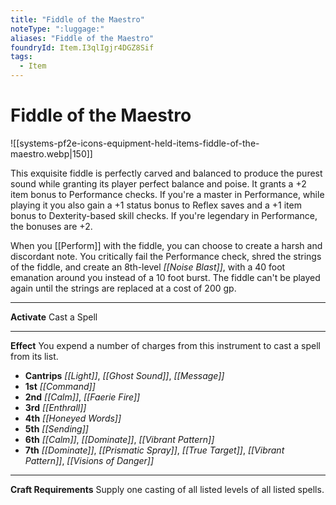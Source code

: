 ```yaml
---
title: "Fiddle of the Maestro"
noteType: ":luggage:"
aliases: "Fiddle of the Maestro"
foundryId: Item.I3qlIgjr4DGZ8Sif
tags:
  - Item
---
```


# Fiddle of the Maestro
![[systems-pf2e-icons-equipment-held-items-fiddle-of-the-maestro.webp|150]]

This exquisite fiddle is perfectly carved and balanced to produce the purest sound while granting its player perfect balance and poise. It grants a +2 item bonus to Performance checks. If you're a master in Performance, while playing it you also gain a +1 status bonus to Reflex saves and a +1 item bonus to Dexterity-based skill checks. If you're legendary in Performance, the bonuses are +2.

When you [[Perform]] with the fiddle, you can choose to create a harsh and discordant note. You critically fail the Performance check, shred the strings of the fiddle, and create an 8th-level _[[Noise Blast]]_, with a 40 foot emanation around you instead of a 10 foot burst. The fiddle can't be played again until the strings are replaced at a cost of 200 gp.

* * *

**Activate** Cast a Spell

* * *

**Effect** You expend a number of charges from this instrument to cast a spell from its list.

*   **Cantrips** _[[Light]]_, _[[Ghost Sound]]_, _[[Message]]_
*   **1st** _[[Command]]_
*   **2nd** _[[Calm]]_, _[[Faerie Fire]]_
*   **3rd** _[[Enthrall]]_
*   **4th** _[[Honeyed Words]]_
*   **5th** _[[Sending]]_
*   **6th** _[[Calm]]_, _[[Dominate]]_, _[[Vibrant Pattern]]_
*   **7th** _[[Dominate]]_, _[[Prismatic Spray]]_, _[[True Target]]_, _[[Vibrant Pattern]]_, _[[Visions of Danger]]_

* * *

**Craft Requirements** Supply one casting of all listed levels of all listed spells.
